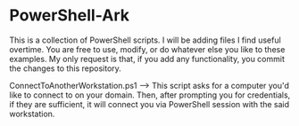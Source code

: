 # PowerShell-Ark
This is a collection of PowerShell scripts. I will be adding files I find useful overtime. You are free to use, modify, or do whatever else you like to these examples. My only request is that, if you add any functionality, you commit the changes to this repository. 

ConnectToAnotherWorkstation.ps1
--> This script asks for a computer you'd like to connect to on your domain. Then, after prompting you for credentials, if they are sufficient, it will connect you via PowerShell session with the said workstation. 
